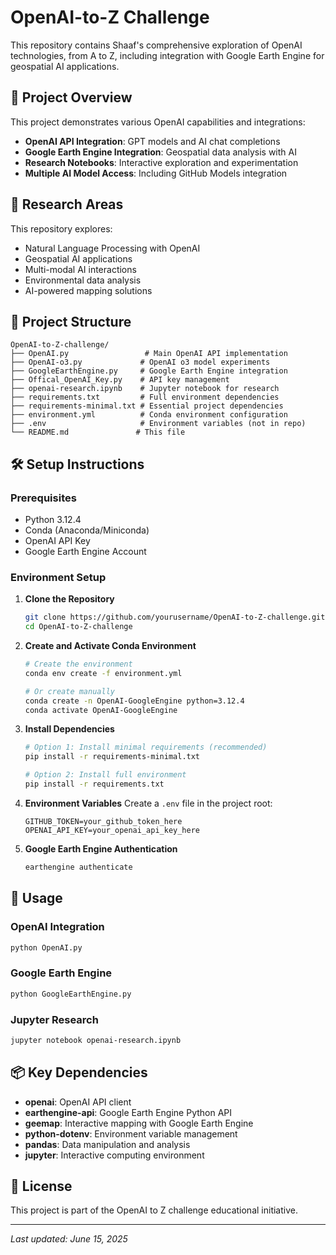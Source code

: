 # OpenAI-to-Z Challenge

This repository contains Shaaf's comprehensive exploration of OpenAI technologies, from A to Z, including integration with Google Earth Engine for geospatial AI applications.

## 🚀 Project Overview

This project demonstrates various OpenAI capabilities and integrations:
- **OpenAI API Integration**: GPT models and AI chat completions
- **Google Earth Engine Integration**: Geospatial data analysis with AI
- **Research Notebooks**: Interactive exploration and experimentation
- **Multiple AI Model Access**: Including GitHub Models integration

## 🧪 Research Areas

This repository explores:
- Natural Language Processing with OpenAI
- Geospatial AI applications
- Multi-modal AI interactions
- Environmental data analysis
- AI-powered mapping solutions

## 📁 Project Structure

```
OpenAI-to-Z-challenge/
├── OpenAI.py                 # Main OpenAI API implementation
├── OpenAI-o3.py             # OpenAI o3 model experiments
├── GoogleEarthEngine.py     # Google Earth Engine integration
├── Offical_OpenAI_Key.py    # API key management
├── openai-research.ipynb    # Jupyter notebook for research
├── requirements.txt         # Full environment dependencies
├── requirements-minimal.txt # Essential project dependencies
├── environment.yml          # Conda environment configuration
├── .env                     # Environment variables (not in repo)
└── README.md               # This file
```

## 🛠️ Setup Instructions

### Prerequisites
- Python 3.12.4
- Conda (Anaconda/Miniconda)
- OpenAI API Key
- Google Earth Engine Account

### Environment Setup

1. **Clone the Repository**
   ```bash
   git clone https://github.com/yourusername/OpenAI-to-Z-challenge.git
   cd OpenAI-to-Z-challenge
   ```

2. **Create and Activate Conda Environment**
   ```bash
   # Create the environment
   conda env create -f environment.yml
   
   # Or create manually
   conda create -n OpenAI-GoogleEngine python=3.12.4
   conda activate OpenAI-GoogleEngine
   ```

3. **Install Dependencies**
   ```bash
   # Option 1: Install minimal requirements (recommended)
   pip install -r requirements-minimal.txt
   
   # Option 2: Install full environment
   pip install -r requirements.txt
   ```

4. **Environment Variables**
   Create a `.env` file in the project root:
   ```env
   GITHUB_TOKEN=your_github_token_here
   OPENAI_API_KEY=your_openai_api_key_here
   ```

5. **Google Earth Engine Authentication**
   ```bash
   earthengine authenticate
   ```

## 🔧 Usage

### OpenAI Integration
```python
python OpenAI.py
```

### Google Earth Engine
```python
python GoogleEarthEngine.py
```

### Jupyter Research
```bash
jupyter notebook openai-research.ipynb
```

## 📦 Key Dependencies

- **openai**: OpenAI API client
- **earthengine-api**: Google Earth Engine Python API
- **geemap**: Interactive mapping with Google Earth Engine
- **python-dotenv**: Environment variable management
- **pandas**: Data manipulation and analysis
- **jupyter**: Interactive computing environment

## 📄 License

This project is part of the OpenAI to Z challenge educational initiative.

---
*Last updated: June 15, 2025*